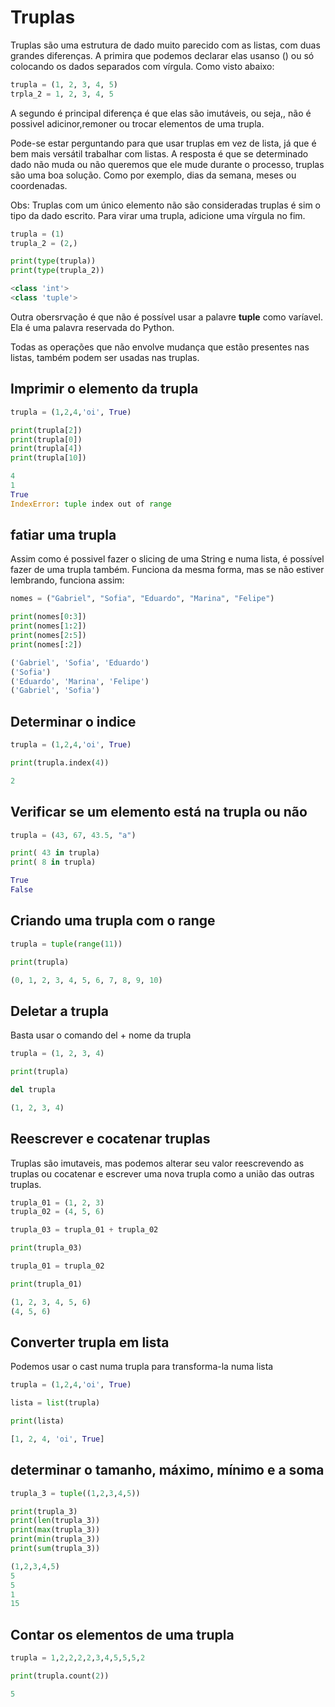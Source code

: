 # Truplas

Truplas são uma estrutura de dado muito parecido com as listas, com duas grandes diferenças. A primira que podemos declarar elas usanso () ou só colocando os dados separados com vírgula. Como visto abaixo:

```python
trupla = (1, 2, 3, 4, 5)
trpla_2 = 1, 2, 3, 4, 5
```

A segundo é principal diferença é que elas são imutáveis, ou seja,, não é possivel adicinor,remoner ou trocar elementos de uma trupla.

Pode-se estar perguntando para que usar truplas em vez de lista, já que é bem mais versátil trabalhar com listas. A resposta é que se determinado dado não muda ou não queremos que ele mude durante o processo, truplas são uma boa solução. Como por exemplo, dias da semana, meses ou coordenadas.

Obs: Truplas com um único elemento não são consideradas truplas é sim o tipo da dado escrito.
Para virar uma trupla, adicione uma vírgula no fim.

```python
trupla = (1)
trupla_2 = (2,)

print(type(trupla))
print(type(trupla_2))
```

```python
<class 'int'>
<class 'tuple'>
```

Outra obersrvação é que não é possível usar a palavre **tuple** como varíavel. Ela é uma palavra reservada do Python.

Todas as operações que não envolve mudança que estão presentes nas listas, também podem ser usadas nas truplas.

## Imprimir o elemento da trupla

```python
trupla = (1,2,4,'oi', True)

print(trupla[2])
print(trupla[0])
print(trupla[4])
print(trupla[10])
```

```python
4
1
True
IndexError: tuple index out of range
```

## fatiar uma trupla

Assim como é possivel fazer o slicing de uma String e numa lista, é possível fazer de uma trupla também. Funciona da mesma forma, mas se não 
estiver lembrando, funciona assim:

```Python
nomes = ("Gabriel", "Sofia", "Eduardo", "Marina", "Felipe")

print(nomes[0:3])
print(nomes[1:2])
print(nomes[2:5])
print(nomes[:2])

```
```Python
('Gabriel', 'Sofia', 'Eduardo')
('Sofia')
('Eduardo', 'Marina', 'Felipe')
('Gabriel', 'Sofia')
```


## Determinar o indice

```python
trupla = (1,2,4,'oi', True)

print(trupla.index(4))
```

```python
2
```

## Verificar se um elemento está na trupla ou não

```Python
trupla = (43, 67, 43.5, "a")

print( 43 in trupla)
print( 8 in trupla)

```

```Python
True
False
```


## Criando uma trupla com o range

```Python
trupla = tuple(range(11))

print(trupla)

```

```Python
(0, 1, 2, 3, 4, 5, 6, 7, 8, 9, 10)
```

## Deletar a trupla

Basta usar o comando del + nome da trupla

```Python
trupla = (1, 2, 3, 4)

print(trupla)

del trupla

```
```Python
(1, 2, 3, 4)
```

## Reescrever e cocatenar truplas

Truplas são imutaveis, mas podemos alterar seu valor reescrevendo as truplas ou cocatenar e escrever uma nova trupla como a união das outras truplas.

```Python
trupla_01 = (1, 2, 3)
trupla_02 = (4, 5, 6)

trupla_03 = trupla_01 + trupla_02

print(trupla_03)

trupla_01 = trupla_02

print(trupla_01)

```

```Python
(1, 2, 3, 4, 5, 6)
(4, 5, 6)
```

## Converter trupla em lista

Podemos usar o cast numa trupla para transforma-la numa lista

```python
trupla = (1,2,4,'oi', True)

lista = list(trupla)

print(lista)
```

```python
[1, 2, 4, 'oi', True]
```

## determinar o tamanho, máximo, mínimo e a soma

```python
trupla_3 = tuple((1,2,3,4,5))

print(trupla_3)
print(len(trupla_3))
print(max(trupla_3))
print(min(trupla_3))
print(sum(trupla_3))
```

```python
(1,2,3,4,5)
5
5
1
15
```

## Contar os elementos de uma trupla

```python
trupla = 1,2,2,2,2,3,4,5,5,5,2

print(trupla.count(2))
```

```python
5
```
